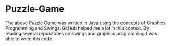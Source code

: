 # Puzzle-Game
The above Puzzle Game was written in Java using the concepts of Graphics Programming and Swings.
GitHub helped me a lot in this context.
By reading several repositories on swings and graphics programming I was able to write this code.

